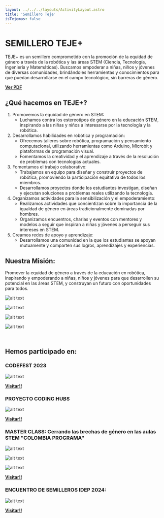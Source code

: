 ```yaml
---
layout: ../../../layouts/ActivityLayout.astro
title: 'Semillero Teje'
isTejemas: false
---
```


# SEMILLERO TEJE+

TEJE+ es un semillero comprometido con la promoción de la equidad de género a través de la robótica y las áreas STEM (Ciencia, Tecnología, Ingeniería y Matemáticas). Buscamos empoderar a niñas, niños y jóvenes de diversas comunidades, brindándoles herramientas y conocimientos para que puedan desarrollarse en el campo tecnológico, sin barreras de género.

<strong>
  <a href='https://fzwrpxrxubuvttyvvxtb.supabase.co/storage/v1/object/public/blog-tecnologia/TEJE%20+.pdf?t=2024-10-22T04%3A35%3A33.509Z' target='blank'>Ver PDF</a>
</strong>

## ¿Qué hacemos en TEJE+?

1.	Promovemos la equidad de género en STEM:
    - Luchamos contra los estereotipos de género en la educación STEM, inspirando a las niñas y niños a interesarse por la tecnología y la robótica.
2.	Desarrollamos habilidades en robótica y programación:
    - Ofrecemos talleres  sobre robótica, programación y pensamiento computacional, utilizando herramientas como Arduino, Microbit y plataformas de programación visual.
    - Fomentamos la creatividad y el aprendizaje a través de la resolución de problemas con tecnologías actuales.
3.	Fomentamos el trabajo colaborativo:
    - Trabajamos en equipo para diseñar y construir proyectos de robótica, promoviendo la participación equitativa de todos los miembros.
    - Desarrollamos proyectos donde los estudiantes investigan, diseñan y ejecutan soluciones a problemas reales utilizando la tecnología.
4.	Organizamos actividades para la sensibilización y el empoderamiento:
    - Realizamos actividades que concientizan sobre la importancia de la igualdad de género en áreas tradicionalmente dominadas por hombres.
    - Organizamos encuentros, charlas y eventos con mentores y modelos a seguir que inspiran a niñas y jóvenes a perseguir sus intereses en STEM.
5.	Creamos redes de apoyo y aprendizaje:
    - Desarrollamos una comunidad en la que los estudiantes se apoyan mutuamente y comparten sus logros, aprendizajes y experiencias.



## Nuestra Misión:

Promover la equidad de género a través de la educación en robótica, inspirando y empoderando a niñas, niños y jóvenes para que desarrollen su potencial en las áreas STEM, y construyan un futuro con  oportunidades para todos.

![alt text](image.png)

![alt text](image-1.png)

![alt text](image-2.png)

![alt text](image-3.png)

<br>

## Hemos participado en:

### CODEFEST 2023

![alt text](image-4.png)

<strong>
  <a href='https://www.youtube.com/watch?v=QZ-rcsX7w-c' target='blank'>Visitar!!</a>
</strong>


<br>

### PROYECTO CODING HUBS
![alt text](image-5.png)

<strong>
  <a href='https://www.youtube.com/watch?v=WtUKggbJPco' target='blank'>Visitar!!</a>
</strong>


<br>

### MASTER CLASS: Cerrando las brechas de género en las aulas STEM "COLOMBIA PROGRAMA"

![alt text](image-6.png)

![alt text](image-10.png)

![alt text](image-8.png)

<strong>
  <a href='https://www.youtube.com/live/seHup4Ckig4' target='blank'>Visitar!!</a>
</strong>

### ENCUENTRO DE SEMILLEROS IDEP 2024:

  ![alt text](image-7.png)

<strong>
  <a href='https://www.facebook.com/idep.bogota/videos/v-encuentro-distrital-de-semilleros-de-maestras-y-maestros/2220806314946798/' target='blank'>Visitar!!</a>
</strong>

<style>
  a {
    margin-bottom: 1rem;
  }
</style>